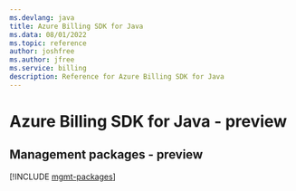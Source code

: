 ```yaml
---
ms.devlang: java
title: Azure Billing SDK for Java
ms.data: 08/01/2022
ms.topic: reference
author: joshfree
ms.author: jfree
ms.service: billing
description: Reference for Azure Billing SDK for Java
---
```

# Azure Billing SDK for Java - preview

## Management packages - preview
[!INCLUDE [mgmt-packages](billing-mgmt-index.md)]